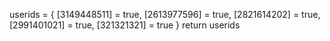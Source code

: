 userids = {
[3149448511] = true,
[2613977596] = true,
[2821614202] = true,
[2991401021] = true,
[321321321] = true
}
return userids
